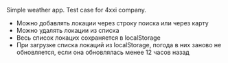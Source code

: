 Simple weather app. Test case for 4xxi company.

- Можно добавлять локации через строку поиска или через карту
- Можно удалять локации из списка
- Весь список локацих сохраняется в localStorage
- При загрузке списка локаций из localStorage, погода в них заново не обновляется, если она обновлялась менее 12 часов назад
